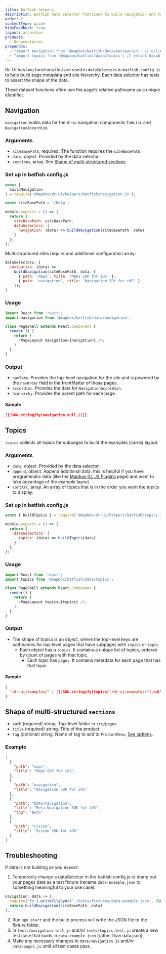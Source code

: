 ```yaml
---
title: Batfish helpers
description: Batfish data selector functions to build navigation and topic datasets.
order: 2
contentType: guide
hideFeedback: true
layout: accordion
products:
  - Documentation
prependJs:
  - "import navigation from '@mapbox/batfish/data/navigation'; // eslint-disable-line"
  - "import topics from '@mapbox/batfish/data/topics'; // eslint-disable-line"
---
```


Dr. UI has two functions that are used in `dataSelectors` in `batfish.config.js` to help build page metadata and site hierarchy. Each data selector has tests to assert the shape of the data.

These dataset functions often use the page's relative pathname as a unique identifier.

## Navigation

`navigation` builds data for the dr-ui navigation components `TabList` and `NavigationAccordion`.

### Arguments

- `siteBasePath`, required. The function requires the `siteBasePath`.
- `data`, object. Provided by the data selector.
- `sections`, array. See [Shape of multi-structured sections](#shape-of-multi-structured-sections).

### Set up in batfish.config.js

```js
const {
  buildNavigation
} = require('@mapbox/dr-ui/helpers/batfish/navigation.js');

const siteBasePath = '/help';

module.exports = () => {
  return {
    siteBasePath: siteBasePath,
    dataSelectors: {
      navigation: (data) => buildNavigation(siteBasePath, data)
    }
  };
};
```

Multi-structured sites require and additional configuration array:

```js
dataSelectors: {
  navigation: (data) =>
    buildNavigation(siteBasePath, data, [
      { path: 'maps', title: 'Maps SDK for iOS' },
      { path: 'navigation', title: 'Navigation SDK for iOS' }
    ]);
}
```

### Usage

```js
import React from 'react';
import navigation from '@mapbox/batfish/data/navigation';

class PageShell extends React.Component {
  render () {
    return (
      <PageLayout navigation={navigation} />;
    )
  }
}
```

### Output

- `navTabs`. Provides the top-level navigation for the site and is powered by the `navOrder` field in the frontMatter of those pages.
- `accordion`. Provides the data for `NavigationAccordion`.
- `hierarchy`. Provides the parent path for each page.

#### Sample

```json
{{JSON.stringify(navigation,null,2)}}
```

## Topics

`topics` collects all topics for subpages to build the examples (cards) layout.

### Arguments

- `data`, object. Provided by the data selector.
- `append`, object. Append additional data, this is helpful if you have programmatic data (like the [Mapbox GL JS Plugins](https://docs.mapbox.com/mapbox-gl-js/plugins/) page) and want to take advantage of the example layout.
- `sortArr`, array. An array of topics that is in the order you want the topics to display.

### Set up in batfish.config.js

```js
const { buildTopics } = require('@mapbox/dr-ui/helpers/batfish/topics.js');

module.exports = () => {
  return {
    dataSelectors: {
      topics: (data) => buildTopics(data)
    }
  };
};
```

### Usage

```js
import React from 'react';
import topics from '@mapbox/batfish/data/topics';

class PageShell extends React.Component {
  render() {
    return (
      <PageLayout topics={topics} />;
    )
  }
}
```

### Output

- The shape of topics is an object, where the top-level keys are pathnames for top-level pages that have subpages with `topics` or `topic`.
  - Each object has a `topics`. It contains a unique list of topics, ordered by count of pages with that topic.
    - Each topic has `pages`. It contains metadata for each page that has that topic.

#### Sample

```json
{
  "/dr-ui/examples/" : {{JSON.stringify(topics["/dr-ui/examples/"],null,2)}}
}
```

## Shape of multi-structured `sections`

- `path` (required) string. Top-level folder in `src/pages`.
- `title` (required) string. Title of the product.
- `tag` (optional) string. Name of tag to add to `ProductMenu`. [See options](/dr-ui/#productmenu).

### Example

```JSON
[
  {
    "path": "maps",
    "title": "Maps SDK for iOS",
  },
  {
    "path": "navigation",
    "title": "Navigation SDK for iOS"
  },
  {
    "path": "beta/navigation",
    "title": "Beta Navigation SDK for iOS",
    "tag": "beta"
  },
  {
    "path": "vision",
    "title": "Vision SDK for iOS"
  }
]
```

## Troubleshooting

If data is not building as you expect:

1. Temporarily change a dataSelector in the batfish.config.js to dump out your pages data as a test fixture (rename `data-example.json` to something meaningful to your use case):

```js
navigation: data => {
  require('fs').writeFileSync('./tests/fixtures/data-example.json', JSON.stringify(data, null, 2))
  return buildNavigation(siteBasePath, data)
},
```

2. Run `npm start` and the build process will write the JSON file to the fixture folder.
3. In `tests/navigation.test.js` and/or `tests/topics.test.js` create a new test case that loads in `data-example.json` (rather than data.json).
4. Make any necessary changes to `data/navigation.js` and/or `data/pages.js` until all test cases pass.
